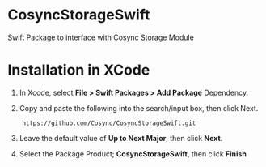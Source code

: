 # CosyncStorageSwift
Swift Package to interface with Cosync Storage Module

# Installation in XCode

1. In Xcode, select **File > Swift Packages > Add Package** Dependency.

2. Copy and paste the following into the search/input box, then click Next.

```
    https://github.com/Cosync/CosyncStorageSwift.git
```

3. Leave the default value of **Up to Next Major**, then click **Next**.

4. Select the Package Product; **CosyncStorageSwift**, then click **Finish**
